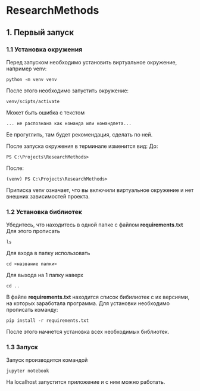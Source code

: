 # ResearchMethods

## 1. Первый запуск

### 1.1 Установка окружения
Перед запуском необходимо установить виртуальное окружение, например venv:
```
python -m venv venv
```
После этого необходимо запустить окружение:
```
venv/scipts/activate
```
Может быть ошибка с текстом 
```
... не распознана как команда или командлета...
```
Ее прогуглить, там будет рекомендация, сделать по ней.

После запуска окружения в терминале изменится вид:
До:
```
PS C:\Projects\ResearchMethods>
```
После:
```
(venv) PS C:\Projects\ResearchMethods>
```
Приписка venv означает, что вы включили виртуальное окружение и нет внешних зависимостей проекта.
 
### 1.2 Установка библиотек 
Убедитесь, что находитесь в одной папке с файлом **requirements.txt**
Для этого прописать 
```
ls
```

Для входа в папку использовать 
```
cd <название папки>
```

Для выхода на 1 папку наверх 
```
cd ..
```

В файле **requirements.txt** находится список бибилиотек с их версиями, на которых заработала программа.
Для установки необходимо прописать команду:
```
pip install -r requirements.txt
```

После этого начнется установка всех необходимых библиотек.

### 1.3 Запуск
 
Запуск производится командой 
```
jupyter notebook
```
На localhost запустится приложение и с ним можно работать.
 
 
